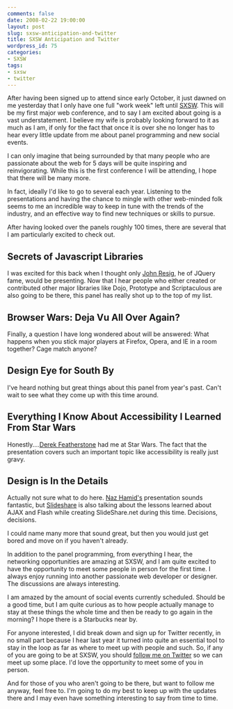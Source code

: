 ```yaml
---
comments: false
date: 2008-02-22 19:00:00
layout: post
slug: sxsw-anticipation-and-twitter
title: SXSW Anticipation and Twitter
wordpress_id: 75
categories:
- SXSW
tags:
- sxsw
- twitter
---
```


After having been signed up to attend since early October, it just dawned on me yesterday that I only have one full "work week" left until [SXSW](http://2008.sxsw.com/interactive/). This will be my first major web conference, and to say I am excited about going is a vast understatement. I believe my wife is probably looking forward to it as much as I am, if only for the fact that once it is over she no longer has to hear every little update from me about panel programming and new social events.

I can only imagine that being surrounded by that many people who are passionate about the web for 5 days will be quite inspiring and reinvigorating. While this is the first conference I will be attending, I hope that there will be many more.

In fact, ideally I'd like to go to several each year. Listening to the presentations and having the chance to mingle with other web-minded folk seems to me an incredible way to keep in tune with the trends of the industry, and an effective way to find new techniques or skills to pursue.

After having looked over the panels roughly 100 times, there are several that I am particularly excited to check out.

## Secrets of Javascript Libraries

I was excited for this back when I thought only [John Resig](http://ejohn.org/), he of JQuery fame, would be presenting. Now that I hear people who either created or contributed other major libraries like Dojo, Prototype and Scriptaculous are also going to be there, this panel has really shot up to the top of my list.


## Browser Wars: Deja Vu All Over Again?


Finally, a question I have long wondered about will be answered: What happens when you stick major players at Firefox, Opera, and IE in a room together? Cage match anyone?


## Design Eye for South By


I've heard nothing but great things about this panel from year's past. Can't wait to see what they come up with this time around.


## Everything I Know About Accessibility I Learned From Star Wars


Honestly....[Derek Featherstone](http://boxofchocolates.ca/) had me at Star Wars. The fact that the presentation covers such an important topic like accessibility is really just gravy.


## Design is In the Details


Actually not sure what to do here. [Naz Hamid's](http://weightshift.com/) presentation sounds fantastic, but [Slideshare](http://www.slideshare.net) is also talking about the lessons learned about AJAX and Flash while creating SlideShare.net during this time. Decisions, decisions.

I could name many more that sound great, but then you would just get bored and move on if you haven't already.

In addition to the panel programming, from everything I hear, the networking opportunities are amazing at SXSW, and I am quite excited to have the opportunity to meet some people in person for the first time. I always enjoy running into another passionate web developer or designer. The discussions are always interesting.

I am amazed by the amount of social events currently scheduled. Should be a good time, but I am quite curious as to how people actually manage to stay at these things the whole time and then be ready to go again in the morning? I hope there is a Starbucks near by.

For anyone interested, I did break down and sign up for Twitter recently, in no small part because I hear last year it turned into quite an essential tool to stay in the loop as far as where to meet up with people and such. So, if any of you are going to be at SXSW, you should [follow me on Twitter](http://twitter.com/tkadlec) so we can meet up some place. I'd love the opportunity to meet some of you in person.

And for those of you who aren't going to be there, but want to follow me anyway, feel free to. I'm going to do my best to keep up with the updates there and I may even have something interesting to say from time to time.
